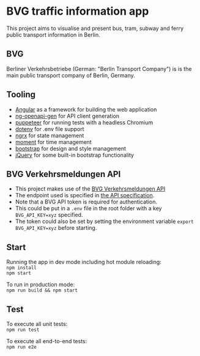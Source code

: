 # BVG traffic information app
This project aims to visualise and present bus, tram, subway and ferry public transport information in Berlin.

## BVG
Berliner Verkehrsbetriebe (German: "Berlin Transport Company") is is the main public transport company of Berlin, Germany.

## Tooling
- [Angular](https://github.com/angular/angular) as a framework for building the web application
- [ng-openapi-gen](https://github.com/cyclosproject/ng-openapi-gen) for API client generation
- [puppeteer](https://github.com/puppeteer/puppeteer) for running tests with a headless Chromium
- [dotenv](https://github.com/motdotla/dotenv) for .env file support
- [ngrx](https://github.com/ngrx/platform) for state management
- [moment](https://github.com/moment/moment) for time management
- [bootstrap](https://github.com/twbs/bootstrap) for design and style management
- [jQuery](https://github.com/jquery/jquery) for some built-in bootstrap functionality

## BVG Verkehrsmeldungen API
- This project makes use of the [BVG Verkehrsmeldungen API](https://www.bvg.de/de/Fahrinfo/Verkehrsmeldungen)
- The endpoint used is specified in [the API specification](./api/spec.yaml).
- Note that a BVG API token is required for authentication. 
- This could be put in a `.env` file in the root folder with a key `BVG_API_KEY=xyz` specified.
- The token could also be set by setting the environment variable `export BVG_API_KEY=xyz` before starting.

## Start
Running the app in dev mode including hot module reloading:  
`npm install`  
`npm start`

To run in production mode:  
`npm run build && npm start`

## Test
To execute all unit tests:  
`npm run test`

To execute all end-to-end tests:  
`npm run e2e`

